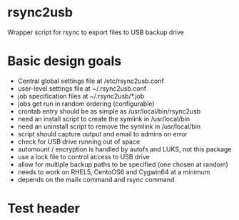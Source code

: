 # rsync2usb
Wrapper script for rsync to export files to USB backup drive

# Basic design goals

- Central global settings file at /etc/rsync2usb.conf
- user-level settings file at ~/.rsync2usb.conf
- job specification files at ~/.rsync2usb/*.job
- jobs get run in random ordering (configurable)
- crontab entry should be as simple as /usr/local/bin/rsync2usb
- need an install script to create the symlink in /usr/local/bin
- need an uninstall script to remove the symlink in /usr/local/bin
- script should capture output and email to admins on error
- check for USB drive running out of space
- automount / encryption is handled by autofs and LUKS, not this package
- use a lock file to control access to USB drive
- allow for multiple backup paths to be specified (one chosen at random)
- needs to work on RHEL5, CentoOS6 and Cygwin64 at a minimum
- depends on the mailx command and rsync command



# Test header

